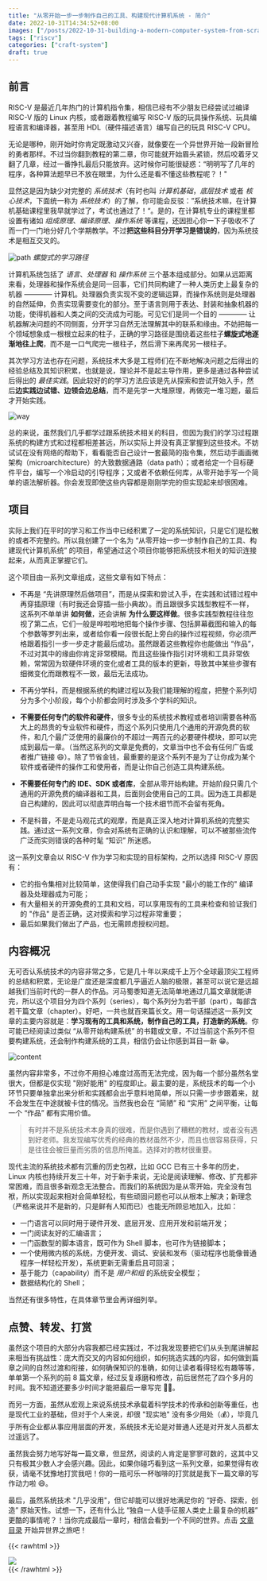 ```yaml
---
title: "从零开始一步一步制作自己的工具、构建现代计算机系统 - 简介"
date: 2022-10-31T14:34:52+08:00
images: ["/posts/2022-10-31-building-a-modern-computer-system-from-scratch-step-by-step/images/mcu.jpg"]
tags: ["riscv"]
categories: ["craft-system"]
draft: true
---
```


## 前言

RISC-V 是最近几年热门的计算机指令集，相信已经有不少朋友已经尝试过编译 RISC-V 版的 Linux 内核，或者跟着教程编写 RISC-V 版的玩具操作系统、玩具编程语言和编译器，甚至用 HDL（硬件描述语言）编写自己的玩具 RISC-V CPU。

无论是哪种，刚开始时你肯定既激动又兴奋，就像要在一个异世界开始一段新冒险的勇者那样。不过当你翻到教程的第二章，你可能就开始眉头紧锁，然后咬着牙又翻了几章，经过一番挣扎最后只能放弃。这时候你可能很疑惑：“明明写了几年的程序，各种算法题早已不放在眼里，为什么还是看不懂这些教程呢？！"

显然这是因为缺少对完整的 _系统技术_（有时也叫 _计算机基础_，_底层技术_ 或者 _核心技术_，下面统一称为 _系统技术_）的了解，你可能会反驳：”系统技术嘛，在计算机基础课程里我早就学过了，考试也通过了！“。是的，在计算机专业的课程里都设置有诸如 _组成原理_、_编译原理_、_操作系统_ 等课程，还因担心你一下子吸收不了而一门一门地分好几个学期教学。不过**把这些科目分开学习是错误的**，因为系统技术是相互交叉的。

![path](images/path.zh.png)
_螺旋式的学习路径_

计算机系统包括了 _语言_、_处理器_ 和 _操作系统_ 三个基本组成部分。如果从远距离来看，处理器和操作系统会是同一回事，它们共同构建了一种人类历史上最复杂的机器 ———— 计算机。处理器负责实现不变的逻辑运算，而操作系统则是处理器的自然延伸，负责实现需要变化的部分。至于语言则用于表达、封装和抽象机器的功能，使得机器和人类之间的交流成为可能。可见它们是同一个目的 ———— 让机器解决问题的不同侧面，分开学习自然无法理解其中的联系和缘由。不妨把每一个领域想象成一根根立起来的柱子，正确的学习路径是围绕着这些柱子**螺旋式地逐渐地往上爬**，而不是一口气爬完一根柱子，然后滑下来再爬另一根柱子。

其次学习方法也存在问题，系统技术大多是工程师们在不断地解决问题之后得出的经验总结及其知识积累，也就是说，理论并不是起主导作用，更多是通过各种尝试后得出的 _最佳实践_。因此较好的的学习方法应该是先从探索和尝试开始入手，然后**边实践边试错、边领会边总结**，而不是先学一大堆原理，再做完一堆习题，最后才开始实践。

![way](images/way.zh.png)

总的来说，虽然我们几乎都学过跟系统技术相关的科目，但因为我们的学习过程跟系统的构建方式和过程都相差甚远，所以实际上并没有真正掌握到这些技术。不妨试试在没有网络的帮助下，看看能否自己设计一套最简的指令集，然后动手画画微架构（microarchitecture）的大致数据通路（data path）；或者给定一个目标硬件平台，编写一个冷启动的引导程序；又或者不依赖任何库，从零开始手写一个简单的语法解析器。你会发现即使这些内容都是刚刚学完的但实现起来却很困难。

## 项目

实际上我们在平时的学习和工作当中已经积累了一定的系统知识，只是它们是松散的或者不完整的。所以我创建了一个名为 “从零开始一步一步制作自己的工具、构建现代计算机系统” 的项目，希望通过这个项目你能够把系统技术相关的知识连接起来，从而真正掌握它们。

这个项目由一系列文章组成，这些文章有如下特点：

- 不再是 “先讲原理然后做项目”，而是从探索和尝试入手，在实践和试错过程中再穿插原理（有时我还会穿插一些小典故）。而且跟很多实践型教程不一样，这系列不单单讲 **如何做**，还会讲解 **为什么要这样做**。很多实践型教程往往忽视了第二点，它们一般是哗啦啦地把每个操作步骤、包括屏幕截图和输入的每个参数等罗列出来，或者给你看一段很长配上旁白的操作过程视频，你必须严格跟着指引一步一步走才能最后成功。虽然跟着这些教程你也能做出 “作品”，不过对其中的缘由你肯定非常模糊。而且这些操作指引对环境和工具非常依赖，常常因为软硬件环境的变化或者工具的版本的更新，导致其中某些步骤有细微变化而跟教程不一致，最后无法成功。

- 不再分学科，而是根据系统的构建过程以及我们能理解的程度，把整个系列切分为多个小阶段，每个小阶都会同时涉及多个学科的知识。

- **不需要任何专门的软件和硬件**，很多专业的系统技术教程或者培训需要各种高大上的昂贵的专业软件和硬件，而这个系列只使用几个通用的开源免费的软件，和几个最广泛使用的最廉价的不超过一两百元的必要硬件模块，即可以完成到最后一章。（当然这系列的文章是免费的，文章当中也不会有任何广告或者推广链接 😄）。除了节省金钱，最重要的是这个系列不是为了让你成为某个软件或者硬件的操作工和使用者，而是让你自己创造工具构建系统。

- **不需要任何专门的 IDE、SDK 或者库**，全部从零开始构建。开始阶段只需几个通用的开源免费的编译器和工具，后面则会使用自己的工具。因为连工具都是自己构建的，因此可以彻底弄明白每一个技术细节而不会留有死角。

- 不是科普，不是走马观花式的观摩，而是真正深入地对计算机系统的完整实践。通过这一系列文章，你会对系统有正确的认识和理解，可以不被那些流传广泛而实则错误的各种时髦 “知识” 所迷惑。

这一系列文章会以 RISC-V 作为学习和实现的目标架构，之所以选择 RISC-V 原因有：

- 它的指令集相对比较简单，这使得我们自己动手实现 "最小的能工作的" 编译器及处理器成为可能；
- 有大量相关的开源免费的工具和文档，可以享用现有的工具来检查和验证我们的 "作品" 是否正确，这对摸索和学习过程非常重要；
- 最后如果我们做出了产品，也无需顾虑授权问题。

## 内容概况

无可否认系统技术的内容非常之多，它是几十年以来成千上万个全球最顶尖工程师的总结和积累，无论是广度还是深度都几乎逼近人脑的极限，甚至可以说它是远超越我们当前时代的一群人的作品。河马蜀黍知道无法简单地通过几篇文章就能讲完，所以这个项目分为四个系列（series），每个系列分为若干部（part），每部含若干篇文章（chapter）。好吧，一共也就百来篇长文。用一句话描述这一系列文章的主要内容就是：**学习现有的工具和系统，制作自己的工具，打造新的系统**。你可能已经阅读过类似 “从零开始构建系统” 的书籍或文章，不过当前这个系列不但要构建系统，还会制作构建系统的工具，相信仍会让你感到耳目一新 😁。

![content](images/content.zh.png)

虽然内容非常多，不过你不用担心难度过高而无法完成，因为每一个部分虽然名堂很大，但都是仅实现 "刚好能用" 的程度即止。最主要的是，系统技术的每一个小环节只要单独拿出来分析和实践都会出乎意料地简单，所以只需一步步跟着来，就不会发生在中途就被卡住的情况。当然我也会在 “简陋” 和 “实用” 之间平衡，让每一个 “作品” 都有实用价值。

> 有时并不是系统技术本身真的很难，而是你遇到了糟糕的教材，或者没有遇到好老师。我发现编写优秀的经典的教材虽然不少，而且也很容易获得，只是往往会被巨量而劣质的信息所掩盖。选择对的教材很重要。

现代主流的系统技术都有沉重的历史包袱，比如 GCC 已有三十多年的历史，Linux 内核也持续开发三十年，对于新手来说，无论是阅读理解、修改、扩充都非常困难，而且很多新观念无法整合。而我们的系统因为是从零开始，完全没有包袱，所以实现起来相对会简单轻松，有些顽固问题也可以从根本上解决；新理念（严格来说并不是新的，只是鲜有人知而已）也能无所顾忌地加入，比如：

- 一门语言可以同时用于硬件开发、底层开发、应用开发和前端开发；
- 一门阅读友好的汇编语言；
- 一门函数型的脚本语言，既可作为 Shell 脚本，也可作为链接脚本；
- 一个使用微内核的系统，方便开发、调试、安装和发布（驱动程序也能像普通程序一样轻松开发），系统更新无需重启且可回滚；
- 基于能力（capability）而不是 _用户和组_ 的系统安全模型；
- 数据结构化的 Shell；

当然还有很多特性，在具体章节里会再详细列举。

## 点赞、转发、打赏

虽然这个项目的大部分内容我都已经实践过，不过我发现要把它们从头到尾讲解起来相当有挑战性：庞大而交叉的内容如何组织，如何挑选实践的内容，如何做到篇章之间的自然过渡和衔接，如何确保知识的准确，如何让读者看得轻松有趣等等，单单第一个系列的前 8 篇文章，经过反复琢磨和修改，前后居然花了四个多月的时间。我不知道还要多少时间才能把最后一章写完 😵‍💫。

而另一方面，虽然从宏观上来说系统技术承载着科学技术的传承和创新等重任，也是现代工业的基础，但对于个人来说，却很 "现实地" 没有多少用处（💰），毕竟几乎所有企业都从事应用层面的开发，系统技术无论是对普通人还是对开发人员都太过遥远了。

虽然我会努力地写好每一篇文章，但显然，阅读的人肯定是寥寥可数的，这其中又只有极其少数人才会感兴趣。因此，如果你碰巧看到这一系列文章，如果觉得有收获，请毫不犹豫地打赏我吧！你的一瓶可乐一杯咖啡的打赏就是我下一篇文章的写作动力啦 😄。

最后，虽然系统技术 "几乎没用"，但它却能可以很好地满足你的 “好奇、探索，创造” 原始天性。试想一下，还有什么比 “独自一人徒手征服人类史上最复杂的机器” 更酷的事情呢？！当你完成最后一章时，相信会看到一个不同的世界。点击 [文章目录](../2022-11-01-building-a-modern-computer-system-from-scratch-index) 开始异世界之旅吧！

{{< rawhtml >}}
<div>
    <img src="/images/subscribe-and-donate.zh.png" class="block-image image-480px"/>
</div>
{{< /rawhtml >}}